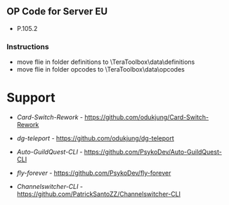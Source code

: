 ## OP Code for Server EU 
- P.105.2

### Instructions
* move flie in folder definitions to \TeraToolbox\data\definitions
* move flie in folder opcodes to \TeraToolbox\data\opcodes

# Support
- *Card-Switch-Rework* - https://github.com/odukjung/Card-Switch-Rework

- *dg-teleport* - https://github.com/odukjung/dg-teleport

- *Auto-GuildQuest-CLI* - https://github.com/PsykoDev/Auto-GuildQuest-CLI

- *fly-forever* - https://github.com/PsykoDev/fly-forever

- *Channelswitcher-CLI* - https://github.com/PatrickSantoZZ/Channelswitcher-CLI
